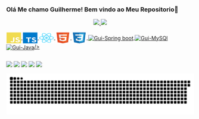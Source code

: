 ### Olá Me chamo Guilherme! Bem vindo ao Meu Repositorio👋

<div align="center">
  <a href="https://github.com/Guilherme-vss">
  <img height="180em" src="https://github-readme-stats.vercel.app/api?username=Guilherme-vss&show_icons=true&theme=Dark&include_all_commits=true&count_private=true"/>
  <img height="180em" src="https://github-readme-stats.vercel.app/api/top-langs/?username=Guilherme-vss&layout=compact&langs_count=7&theme=Dark"/>
</div>
<div style="display: inline_block"><br>
  <img align="center" alt="Gui-Js" height="30" width="40" src="https://raw.githubusercontent.com/devicons/devicon/master/icons/javascript/javascript-plain.svg">
  <img align="center" alt="Gui-Ts" height="30" width="40" src="https://raw.githubusercontent.com/devicons/devicon/master/icons/typescript/typescript-plain.svg">
  <img align="center" alt="Gui-React" height="30" width="40" src="https://raw.githubusercontent.com/devicons/devicon/master/icons/react/react-original.svg">
  <img align="center" alt="Gui-HTML" height="30" width="40" src="https://raw.githubusercontent.com/devicons/devicon/master/icons/html5/html5-original.svg">
  <img align="center" alt="Gui-CSS" height="30" width="40" src="https://raw.githubusercontent.com/devicons/devicon/master/icons/css3/css3-original.svg">
  <img align="center" alt="Gui-Spring boot" height="30" width="40" src="https://img.icons8.com/color/48/000000/spring-logo.png"/>
  <img align="center" alt="Gui-MySQl" height="30" width="40" src="https://img.icons8.com/ios/50/000000/mysql-logo.png"/>
   <img align="center" alt="Gui-Java" height="30" width="40" <i class="fab fa-java"></i>/>
  
  
  ##
 
<div> 
  <a href="https://instagram.com/guilherme_vitor_s_s" target="_blank"><img src="https://img.shields.io/badge/-Instagram-%23E4405F?style=for-the-badge&logo=instagram&logoColor=white" target="_blank"></a>
 	<a href="https://www.twitch.tv/guilherme0361" target="_blank"><img src="https://img.shields.io/badge/Twitch-9146FF?style=for-the-badge&logo=twitch&logoColor=white" target="_blank"></a>
 <a href="https://discord.gg/Guilherme0361#6891" target="_blank"><img src="https://img.shields.io/badge/Discord-7289DA?style=for-the-badge&logo=discord&logoColor=white" target="_blank"></a> 
  <a href = "mailto:guilhermevsouza18@gmail.com"><img src="https://img.shields.io/badge/-Gmail-%23333?style=for-the-badge&logo=gmail&logoColor=white" target="_blank"></a>
  <a href="https://www.linkedin.com/in/guilherme-vitor-822a60200" target="_blank"><img src="https://img.shields.io/badge/-LinkedIn-%230077B5?style=for-the-badge&logo=linkedin&logoColor=white" target="_blank"></a> 
 
 ![snake animation](https://github.com/Guilherme-vss/Guilherme-vss/blob/output/github-contribution-grid-snake.svg)
 
 
</div>
